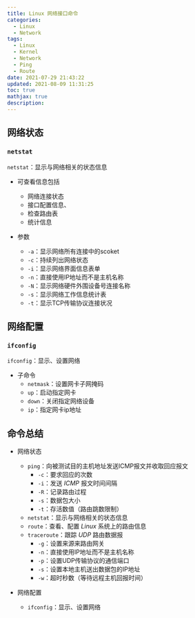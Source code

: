 ```yaml
---
title: Linux 网络接口命令
categories:
  - Linux
  - Network
tags:
  - Linux
  - Kernel
  - Network
  - Ping
  - Route
date: 2021-07-29 21:43:22
updated: 2021-08-09 11:31:25
toc: true
mathjax: true
description: 
---
```


##	网络状态

###	`netstat`

`netstat`：显示与网络相关的状态信息

-	可查看信息包括
	-	网络连接状态
	-	接口配置信息、
	-	检查路由表
	-	统计信息

-	参数
	-	`-a`：显示网络所有连接中的scoket
	-	`-c`：持续列出网络状态
	-	`-i`：显示网络界面信息表单
	-	`-n`：直接使用IP地址而不是主机名称
	-	`-N`：显示网络硬件外围设备号连接名称
	-	`-s`：显示网络工作信息统计表
	-	`-t`：显示TCP传输协议连接状况

##	网络配置

###	`ifconfig`

`ifconfig`：显示、设置网络

-	子命令
	-	`netmask`：设置网卡子网掩码
	-	`up`：启动指定网卡
	-	`down`：关闭指定网络设备
	-	`ip`：指定网卡ip地址

##	命令总结

-	网络状态
	-	`ping`：向被测试目的主机地址发送ICMP报文并收取回应报文
		-	`-c`：要求回应的次数
		-	`-i`：发送 *ICMP* 报文时间间隔
		-	`-R`：记录路由过程
		-	`-s`：数据包大小
		-	`-t`：存活数值（路由跳数限制）
	-	`netstat`：显示与网络相关的状态信息
	-	`route`：查看、配置 *Linux* 系统上的路由信息
	-	`traceroute`：跟踪 *UDP* 路由数据报
		-	`-g`：设置来源来路由网关
		-	`-n`：直接使用IP地址而不是主机名称
		-	`-p`：设置UDP传输协议的通信端口
		-	`-s`：设置本地主机送出数据包的IP地址
		-	`-w`：超时秒数（等待远程主机回报时间）

-	网络配置
	-	`ifconfig`：显示、设置网络

